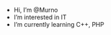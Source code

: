 -  Hi, I’m @Murno
-  I’m interested in IT
-  I’m currently learning C++, PHP
<!-- -  Also I'm interested in mechanical keyboards -->

<!---
Murno/Murno is a ✨ special ✨ repository because its `README.md` (this file) appears on your GitHub profile.
You can click the Preview link to take a look at your changes.
--->
